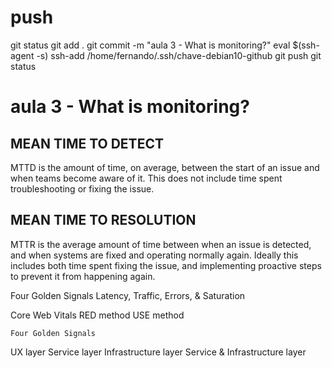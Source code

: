 
# ###################################################################################################################### 
# ###################################################################################################################### 
# ###################################################################################################################### 
# ###################################################################################################################### 
# ###################################################################################################################### 
#  push

git status
git add .
git commit -m "aula 3 - What is monitoring?"
eval $(ssh-agent -s)
ssh-add /home/fernando/.ssh/chave-debian10-github
git push
git status





# ###################################################################################################################### 
# ###################################################################################################################### 
# ###################################################################################################################### 
# ###################################################################################################################### 
# ###################################################################################################################### 
#  aula 3 - What is monitoring?


## MEAN TIME TO DETECT
MTTD is the amount of time, on average, between the start of an issue and when teams become aware of it. This does not include time spent troubleshooting or fixing the issue.



## MEAN TIME TO RESOLUTION
MTTR is the average amount of time between when an issue is detected, and when systems are fixed and operating normally again. Ideally this includes both time spent fixing the issue, and implementing proactive steps to prevent it from happening again.








Four Golden Signals
 Latency, Traffic, Errors, & Saturation




Core Web Vitals
RED method
USE method

    Four Golden Signals

UX layer
Service layer
Infrastructure layer
Service & Infrastructure layer